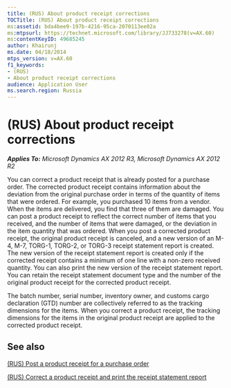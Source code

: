 ```yaml
---
title: (RUS) About product receipt corrections
TOCTitle: (RUS) About product receipt corrections
ms:assetid: bda4bee9-197b-4216-95ca-2070113ee02a
ms:mtpsurl: https://technet.microsoft.com/library/JJ733278(v=AX.60)
ms:contentKeyID: 49685245
author: Khairunj
ms.date: 04/18/2014
mtps_version: v=AX.60
f1_keywords:
- (RUS)
- About product receipt corrections
audience: Application User
ms.search.region: Russia
---
```


# (RUS) About product receipt corrections 


_**Applies To:** Microsoft Dynamics AX 2012 R3, Microsoft Dynamics AX 2012 R2_

You can correct a product receipt that is already posted for a purchase order. The corrected product receipt contains information about the deviation from the original purchase order in terms of the quantity of items that were ordered. For example, you purchased 10 items from a vendor. When the items are delivered, you find that three of them are damaged. You can post a product receipt to reflect the correct number of items that you received, and the number of items that were damaged, or the deviation in the item quantity that was ordered. When you post a corrected product receipt, the original product receipt is canceled, and a new version of an M-4, M-7, TORG-1, TORG-2, or TORG-3 receipt statement report is created. The new version of the receipt statement report is created only if the corrected receipt contains a minimum of one line with a non-zero received quantity. You can also print the new version of the receipt statement report. You can retain the receipt statement document type and the number of the original product receipt for the corrected product receipt.

The batch number, serial number, inventory owner, and customs cargo declaration (GTD) number are collectively referred to as the tracking dimensions for the items. When you correct a product receipt, the tracking dimensions for the items in the original product receipt are applied to the corrected product receipt.

## See also

[(RUS) Post a product receipt for a purchase order](rus-post-a-product-receipt-for-a-purchase-order.md)

[(RUS) Correct a product receipt and print the receipt statement report](rus-correct-a-product-receipt-and-print-the-receipt-statement-report.md)

  


